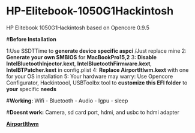 # HP-Elitebook-1050G1Hackintosh
HP Elitebook 1050G1Hackintosh based on Opencore 0.9.5

#**Before Installation** 

1:Use SSDTTime to **generate device specific aspci** /Just replace mine
2: **Generate your own SMBIOS** for **MacBookPro15,2**
3: **Disable IntelBluetoothInjector.kext**, **IntelBluetoothFirmware.kext**, **IntelBTPatcher.kext** in config.plist
4: **Replace AirportItlwm.kext** with one for your OS installation
5: Your hardware may warry: Use Opencore Configurator, Hackintoool, USBToolbx tool to **customize this EFI folder** to **your** specific **needs**

#**Working:**
Wifi - Bluetooth - Audio - Igpu - sleep

#**Doesnt work:**
Camera, sd card port, hdmi, and usbc to hdmi adapter

[**AirportItlwm**](https://github.com/OpenIntelWireless/itlwm/releases/)


